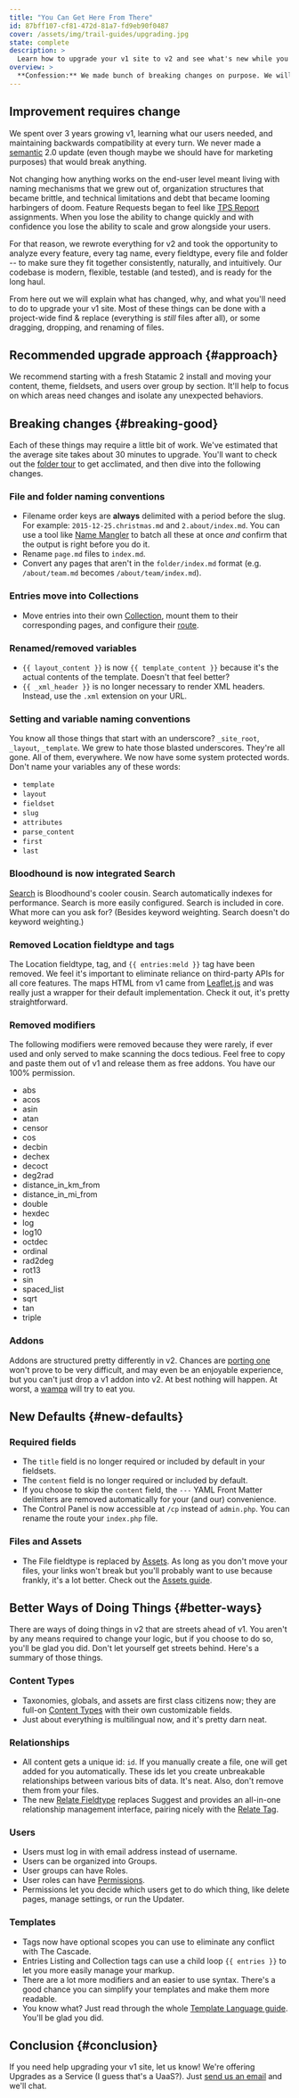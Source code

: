```yaml
---
title: "You Can Get Here From There"
id: 87bff107-cf81-472d-81a7-fd9eb90f0487
cover: /assets/img/trail-guides/upgrading.jpg
state: complete
description: >
  Learn how to upgrade your v1 site to v2 and see what's new while you're at it.
overview: >
  **Confession:** We made bunch of breaking changes on purpose. We will now justify those decisions, get you to believe in them, and then show you how to bring your v1 site up to v2.
---
```

## Improvement requires change

We spent over 3 years growing v1, learning what our users needed, and maintaining backwards compatibility at every turn. We never made a [semantic][semver] 2.0 update (even though maybe we should have for marketing purposes) that would break anything.

Not changing how anything works on the end-user level meant living with naming mechanisms that we grew out of, organization structures that became brittle, and technical limitations and debt that became looming harbingers of doom. Feature Requests began to feel like [TPS Report](https://www.youtube.com/watch?v=PPnMt5UbAD4) assignments. When you lose the ability to change quickly and with confidence you lose the ability to scale and grow alongside your users.

For that reason, we rewrote everything for v2 and took the opportunity to analyze every feature, every tag name, every fieldtype, every file and folder -- to make sure they fit together consistently, naturally, and intuitively. Our codebase is modern, flexible, testable (and tested), and is ready for the long haul.

From here out we will explain what has changed, why, and what you'll need to do to upgrade your v1 site. Most of these things can be done with a project-wide find & replace (everything is _still_ files after all), or some dragging, dropping, and renaming of files.

## Recommended upgrade approach {#approach}

We recommend starting with a fresh Statamic 2 install and moving your content, theme, fieldsets, and users over group by section. It'll help to focus on which areas need changes and isolate any unexpected behaviors.

## Breaking changes {#breaking-good}

Each of these things may require a little bit of work. We've estimated that the average site takes about 30 minutes to upgrade. You'll want to check out the [folder tour](/guides/getting-started#folder-tour) to get acclimated, and then dive into the following changes.

### File and folder naming conventions

- Filename order keys are **always** delimited with a period before the slug. For example: `2015-12-25.christmas.md` and `2.about/index.md`. You can use a tool like [Name Mangler][name-mangler] to batch all these at once _and_ confirm that the output is right before you do it.
- Rename `page.md` files to `index.md`.
- Convert any pages that aren't in the `folder/index.md` format (e.g. `/about/team.md` becomes `/about/team/index.md`).

### Entries move into Collections

- Move entries into their own [Collection][collection], mount them to their corresponding pages, and configure their [route][routes].

### Renamed/removed variables

- `{{ layout_content }}` is now `{{ template_content }}` because it's the actual contents of the template. Doesn't that feel better?
- `{{ _xml_header }}` is no longer necessary to render XML headers. Instead, use the `.xml` extension on your URL.

### Setting and variable naming conventions

You know all those things that start with an underscore? `_site_root`, `_layout`, `_template`. We grew to hate those blasted underscores. They're all gone. All of them, everywhere. We now have some system protected words. Don't name your variables any of these words:

- `template`
- `layout`
- `fieldset`
- `slug`
- `attributes`
- `parse_content`
- `first`
- `last`

### Bloodhound is now integrated Search

[Search][search-guide] is Bloodhound's cooler cousin. Search automatically indexes for performance. Search is more easily configured. Search is included in core. What more can you ask for? (Besides keyword weighting. Search doesn't do keyword weighting.)

### Removed Location fieldtype and tags

The Location fieldtype, tag, and `{{ entries:meld }}` tag have been removed. We feel it's important to eliminate reliance on third-party APIs for all core features. The maps HTML from v1 came from [Leaflet.js][leaflet] and was really just a wrapper for their default implementation. Check it out, it's pretty straightforward.

### Removed modifiers

The following modifiers were removed because they were rarely, if ever used and only served to make scanning the docs tedious. Feel free to copy and paste them out of v1 and release them as free addons. You have our 100% permission.

- abs
- acos
- asin
- atan
- censor
- cos
- decbin
- dechex
- decoct
- deg2rad
- distance_in_km_from
- distance_in_mi_from
- double
- hexdec
- log
- log10
- octdec
- ordinal
- rad2deg
- rot13
- sin
- spaced_list
- sqrt
- tan
- triple

### Addons

Addons are structured pretty differently in v2. Chances are [porting one][addons] won't prove to be very difficult, and may even be an enjoyable experience, but you can't just drop a v1 addon into v2. At best nothing will happen. At worst, a [wampa](http://starwars.wikia.com/wiki/Wampa) will try to eat you.

## New Defaults {#new-defaults}

### Required fields

- The `title` field is no longer required or included by default in your fieldsets.
- The `content` field is no longer required or included by default.
- If you choose to skip the `content` field, the `---` YAML Front Matter delimiters are removed automatically for your (and our) convenience.
- The Control Panel is now accessible at `/cp` instead of `admin.php`. You can rename the route your `index.php` file.

### Files and Assets

- The File fieldtype is replaced by [Assets](/docs/fieldtypes/assets). As long as you don't move your files, your links won't break but you'll probably want to use because frankly, it's a lot better. Check out the [Assets guide][assets].

## Better Ways of Doing Things {#better-ways}

There are ways of doing things in v2 that are streets ahead of v1. You aren't by any means required to change your logic, but if you choose to do so, you'll be glad you did. Don't let yourself get streets behind. Here's a summary of those things.

### Content Types

- Taxonomies, globals, and assets are first class citizens now; they are full-on [Content Types][content-types-guide] with their own customizable fields.
- Just about everything is multilingual now, and it's pretty darn neat.

### Relationships

- All content gets a unique id: `id`. If you manually create a file, one will get added for you automatically. These ids let you create unbreakable relationships between various bits of data. It's neat. Also, don't remove them from your files.
- The new [Relate Fieldtype][relate-fieldtype] replaces Suggest and provides an all-in-one relationship management interface, pairing nicely with the [Relate Tag][relate-tag].

### Users

- Users must log in with email address instead of username.
- Users can be organized into Groups.
- User groups can have Roles.
- User roles can have [Permissions][permissions].
- Permissions let you decide which users get to do which thing, like delete pages, manage settings, or run the Updater.

### Templates
- Tags now have optional scopes you can use to eliminate any conflict with The Cascade.
- Entries Listing and Collection tags can use a child loop `{{ entries }}` to let you more easily manage your markup.
- There are a lot more modifiers and an easier to use syntax. There's a good chance you can simplify your templates and make them more readable.
- You know what? Just read through the whole [Template Language guide][template-language-guide]. You'll be glad you did.

## Conclusion {#conclusion}

If you need help upgrading your v1 site, let us know! We're offering Upgrades as a Service (I guess that's a UaaS?). Just [send us an email][email] and we'll chat.

[addons]: /guides/addons
[assets]: /guides/assets
[collection]: /guides/content-types#collections
[content-types-guide]: /guides/content-types
[email]: mailto:gentlemen@statamic.com
[leaflet]: http://leafletjs.com/
[name-mangler]: https://manytricks.com/namemangler/
[permissions]: /guides/permissions
[relate-fieldtype]: /docs/fieldtypes/relate
[relate-tag]: /docs/tags/relate
[routes]: /guides/urls-and-routing#routes
[search-guide]: /guides/search
[semver]: http://semver.org
[template-language-guide]: /guides/template-language
[trading-post]: https://trading-post.statamic.com
[users]: /
